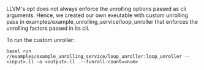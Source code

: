 LLVM's opt does not always enforce the unrolling options passed as cli arguments. Hence, we created our own exeutable with custom unrolling pass in examples/example_unrolling_service/loop_unroller that enforces the unrolling factors passed in its cli.

To run the custom unroller:
```
bazel run //examples/example_unrolling_service/loop_unroller:loop_unroller -- <input>.ll -o <output>.ll  --funroll-count=<num>
```
